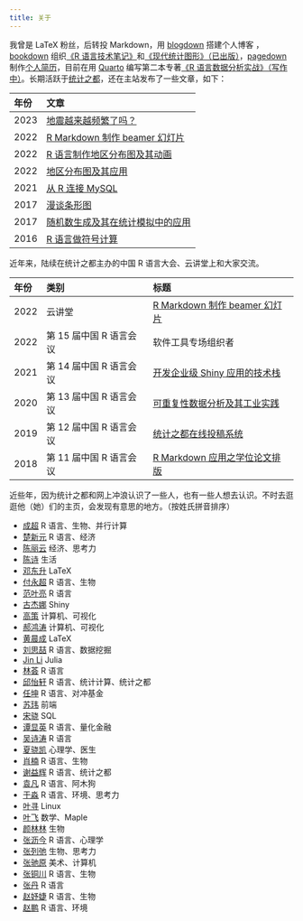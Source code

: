 ```yaml
---
title: 关于
---
```


我曾是 <span class="latex">L<span>a</span>T<span>e</span>X</span> 粉丝，后转投 Markdown，用 [blogdown](https://github.com/rstudio/blogdown) 搭建个人博客 ，[bookdown](https://github.com/rstudio/bookdown) 组织[《R 语言技术笔记》](https://github.com/XiangyunHuang/notesdown)和[《现代统计图形》（已出版）](https://github.com/XiangyunHuang/msg)，[pagedown](https://github.com/rstudio/pagedown) 制作[个人简历](/vitae/2022-hxy-cv.pdf)，目前在用 [Quarto](https://quarto.org/) 编写第二本专著[《R 语言数据分析实战》（写作中）](https://github.com/XiangyunHuang/data-analysis-in-action)。长期活跃于[统计之都](https://cosx.org/)，还在主站发布了一些文章，如下：

| 年份 | 文章                                                                                   |
|:-----------|:---------------------------------------------|
| 2023 | [地震越来越频繁了吗？](https://cosx.org/2023/02/earthquake/)                           |
| 2022 | [R Markdown 制作 beamer 幻灯片](https://cosx.org/2022/08/beamer-not-down/)             |
| 2022 | [R 语言制作地区分布图及其动画](https://cosx.org/2022/07/choropleth-map-animation/)     |
| 2022 | [地区分布图及其应用](https://cosx.org/2022/05/choropleth-map/)                         |
| 2021 | [从 R 连接 MySQL](https://cosx.org/2020/06/connect-mysql-from-r/)                      |
| 2017 | [漫谈条形图](https://cosx.org/2017/10/discussion-about-bar-graph/)                     |
| 2017 | [随机数生成及其在统计模拟中的应用](https://cosx.org/2017/05/random-number-generation/) |
| 2016 | [R 语言做符号计算](https://cosx.org/2016/07/r-symbol-calculate)                        |

近年来，陆续在统计之都主办的中国 R 语言大会、云讲堂上和大家交流。

| 年份 | 类别                    | 标题                                                                                       |
|:----------|:----------------------|:---------------------------------|
| 2022 | 云讲堂                  | [R Markdown 制作 beamer 幻灯片](https://www.bilibili.com/video/BV1GP411j7pJ/)              |
| 2022 | 第 15 届中国 R 语言会议 | 软件工具专场组织者                                                                         |
| 2021 | 第 14 届中国 R 语言会议 | [开发企业级 Shiny 应用的技术栈](https://www.bilibili.com/video/BV1FY411s7iv/)              |
| 2020 | 第 13 届中国 R 语言会议 | [可重复性数据分析及其工业实践](https://www.bilibili.com/video/BV1Vp4y1B7N1/)               |
| 2019 | 第 12 届中国 R 语言会议 | [统计之都在线投稿系统](https://wp-contents.netlify.com/talks/2019-chinar12th-cos-blogdown) |
| 2018 | 第 11 届中国 R 语言会议 | [R Markdown 应用之学位论文排版](https://wp-contents.netlify.com/talks/chinar11th.pdf)      |

近些年，因为统计之都和网上冲浪认识了一些人，也有一些人想去认识。不时去逛逛他（她）们的主页，会发现有意思的地方。（按姓氏拼音排序）

-   [成超](https://fenguoerbian.netlify.app/) R 语言、生物、并行计算
-   [楚新元](https://cxy.rbind.io/) R 语言、经济
-   [陈丽云](https://www.loyhome.com/) 经济、思考力
-   [陈诗](https://www.macin.org/) 生活
-   [邓东升](https://ddswhu.me/) LaTeX
-   [付永超](https://s0521.github.io/) R 语言、生物
-   [范叶亮](https://leovan.me/) R 语言
-   [古杰娜](https://www.jienamclellan.com/) Shiny
-   [高策](http://gaocegege.com/Blog/) 计算机、可视化
-   [郝鸿涛](https://hongtaoh.com/) 计算机、可视化
-   [黄晨成](https://liam.page/) LaTeX
-   [刘思喆](https://bjt.name/) R 语言、数据挖掘
-   [Jin Li](https://jinli.link/) Julia
-   [林荟](https://linhui.org/) R 语言
-   [邱怡轩](https://statr.me/) R 语言、统计计算、统计之都
-   [任坤](https://renkun.me/) R 语言、对冲基金
-   [苏玮](https://swsoyee.vercel.app/) 前端
-   [宋骁](https://xsong.ltd/) SQL
-   [谭显英](https://shrektan.com/) R 语言、量化金融
-   [吴诗涛](https://shitao.netlify.app/) R 语言
-   [夏骁凯](https://xiaokai.me/) 心理学、医生
-   [肖楠](https://nanx.me/) R 语言、生物
-   [谢益辉](https://yihui.org/) R 语言、统计之都
-   [袁凡](https://yuanfan.rbind.io/) R 语言、阿木狗
-   [于淼](https://yufree.cn/) R 语言、环境、思考力
-   [叶寻](https://cyrusyip.org/en/) Linux
-   [叶飞](https://blog.yfei.page/) 数学、Maple
-   [颜林林](https://yanlinlin.cn/) 生物
-   [张沥今](https://lijinzhang.com/) R 语言、心理学
-   [张列弛](https://www.liechi.org/) 生物、思考力
-   [张驰原](https://pluskid.org/) 美术、计算机
-   [张铜川](https://tc.rbind.io/) R 语言、生物
-   [张丹](http://fens.me/) R 语言
-   [赵妤婕](https://sites.google.com/view/yujie-zhao) R 语言、生物
-   [赵鹏](https://connect.xjtlu.edu.cn/user/pengzhao/zhcn) R 语言、环境
